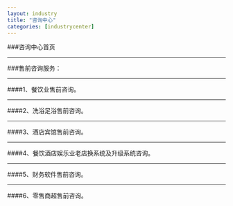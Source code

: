 ```yaml
---
layout: industry
title: "咨询中心"
categories: [industrycenter]
---
```

###咨询中心首页
<hr/>
###售前咨询服务：
<hr/>
####1、餐饮业售前咨询。
<hr/>
####2、洗浴足浴售前咨询。
<hr/>
####3、酒店宾馆售前咨询。
<hr/>
####4、餐饮酒店娱乐业老店换系统及升级系统咨询。
<hr/>
####5、财务软件售前咨询。
<hr/>
####6、零售商超售前咨询。

